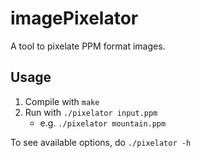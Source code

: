 # imagePixelator

A tool to pixelate PPM format images.

## Usage

1. Compile with `make`
2. Run with `./pixelator input.ppm`
	* e.g. `./pixelator mountain.ppm`

To see available options, do `./pixelator -h`
